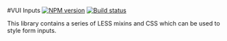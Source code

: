 #VUI Inputs
[![NPM version][npm-image]][npm-url]
[![Build status][ci-image]][ci-url]

This library contains a series of LESS mixins and CSS which can be used to
style form inputs.

[npm-url]: https://npmjs.org/package/vui-input
[npm-image]: https://badge.fury.io/js/vui-input.png
[ci-image]: https://travis-ci.org/Brightspace/valence-ui-input.svg?branch=master
[ci-url]: https://travis-ci.org/Brightspace/valence-ui-input

